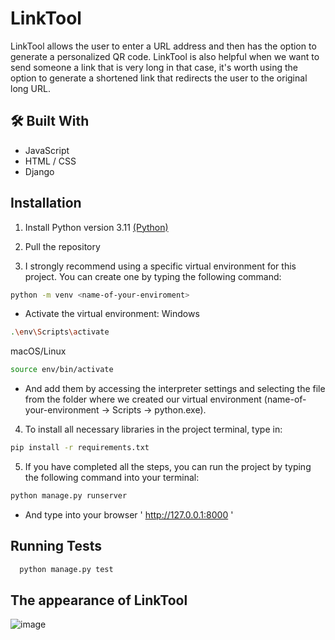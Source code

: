# LinkTool

LinkTool allows the user to enter a URL address and then has the option to generate a personalized QR code. LinkTool is also helpful when we want to send someone a link that is very long in that case, it's worth using the option to generate a shortened link that redirects the user to the original long URL.

## 🛠 Built With
* JavaScript
* HTML / CSS
* Django
  
## Installation

1. Install Python version 3.11 [(Python)](https://www.python.org/downloads/)

2. Pull the repository

3. I strongly recommend using a specific virtual environment for this project. You can create one by typing the following 
   command:

```bash
python -m venv <name-of-your-enviroment> 
```
* Activate the virtual environment:
Windows
```bash
.\env\Scripts\activate
```
macOS/Linux
```bash
source env/bin/activate
```
* And add them by accessing the interpreter settings and selecting the file from 
the folder where we created our virtual environment (name-of-your-environment -> Scripts -> python.exe).

4. To install all necessary libraries in the project terminal, type in:

```bash
pip install -r requirements.txt
```
5. If you have completed all the steps, you can run the project by typing the following command into your terminal:
```bash
python manage.py runserver 
```
* And type into your browser ' http://127.0.0.1:8000 '

## Running Tests

```bash
  python manage.py test
```

## The appearance of LinkTool

![image](https://github.com/zagwiktor/linktool-django/assets/92055936/e95bee2f-0dd7-4448-9072-bf25938a524a)
